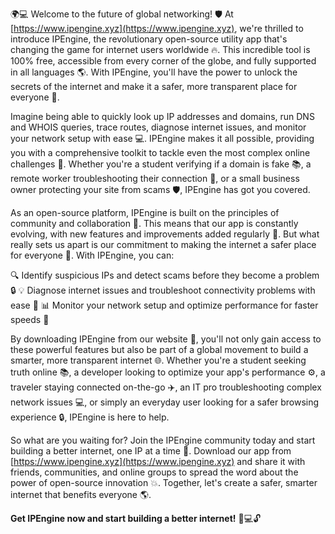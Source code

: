 🌍💻 Welcome to the future of global networking! 🛡️ At [https://www.ipengine.xyz](https://www.ipengine.xyz), we're thrilled to introduce IPEngine, the revolutionary open-source utility app that's changing the game for internet users worldwide 🔥. This incredible tool is 100% free, accessible from every corner of the globe, and fully supported in all languages 🌎. With IPEngine, you'll have the power to unlock the secrets of the internet and make it a safer, more transparent place for everyone 🚀.

Imagine being able to quickly look up IP addresses and domains, run DNS and WHOIS queries, trace routes, diagnose internet issues, and monitor your network setup with ease 💻. IPEngine makes it all possible, providing you with a comprehensive toolkit to tackle even the most complex online challenges 🔧. Whether you're a student verifying if a domain is fake 📚, a remote worker troubleshooting their connection 🏢, or a small business owner protecting your site from scams 🛡️, IPEngine has got you covered.

As an open-source platform, IPEngine is built on the principles of community and collaboration 🤝. This means that our app is constantly evolving, with new features and improvements added regularly 💪. But what really sets us apart is our commitment to making the internet a safer place for everyone 🌟. With IPEngine, you can:

🔍 Identify suspicious IPs and detect scams before they become a problem 🔒
💡 Diagnose internet issues and troubleshoot connectivity problems with ease 🔧
📊 Monitor your network setup and optimize performance for faster speeds 💨

By downloading IPEngine from our website 📲, you'll not only gain access to these powerful features but also be part of a global movement to build a smarter, more transparent internet 🌐. Whether you're a student seeking truth online 📚, a developer looking to optimize your app's performance ⚙️, a traveler staying connected on-the-go ✈️, an IT pro troubleshooting complex network issues 💻, or simply an everyday user looking for a safer browsing experience 🔒, IPEngine is here to help.

So what are you waiting for? Join the IPEngine community today and start building a better internet, one IP at a time 🌟. Download our app from [https://www.ipengine.xyz](https://www.ipengine.xyz) and share it with friends, communities, and online groups to spread the word about the power of open-source innovation 💥. Together, let's create a safer, smarter internet that benefits everyone 🌎.

**Get IPEngine now and start building a better internet!** 🔧💻🔓